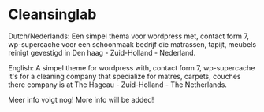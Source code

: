 # Cleansinglab
Dutch/Nederlands:
Een simpel thema voor wordpress met, contact form 7, wp-supercache voor een schoonmaak bedrijf die matrassen, tapijt, meubels reinigt gevestigd in 
Den haag - Zuid-Holland - Nederland. 

English:
A simpel theme for wordpress with, contact form 7, wp-supercache it's for a cleaning company that specialize for matres, carpets, couches 
there company is at The Hageau - Zuid-Holland - The Netherlands.

Meer info volgt nog!
More info will be added!
